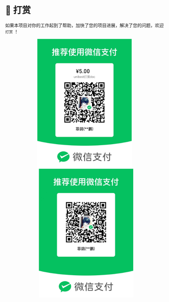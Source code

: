 # 🥤 打赏

如果本项目对你的工作起到了帮助，加快了您的项目进展，解决了您的问题，欢迎 `打赏` ！

<p align='center'>
<img alt="special sponsor appwrite" src="./pay-wx-5-doc.png" width="300" style="display:inline-block; margin-left:0px;">
<img alt="special sponsor appwrite" src="./pay-wx.png" width="300" style="display:inline-block; margin-left:10px;">
</p>
